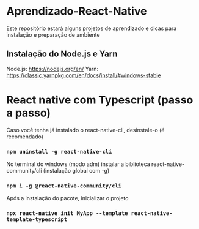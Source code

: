 # Aprendizado-React-Native
Este repositório estará alguns projetos de aprendizado e dicas para instalação e preparação de ambiente

## Instalação do Node.js e Yarn
Node.js: https://nodejs.org/en/
Yarn: https://classic.yarnpkg.com/en/docs/install/#windows-stable

# React native com Typescript (passo a passo)

Caso você tenha já instalado o react-native-cli, desinstale-o (é recomendado)

### `npm uninstall -g react-native-cli`

No terminal do windows (modo adm) instalar a biblioteca react-native-community/cli (instalação global com -g)
### `npm i -g @react-native-community/cli`


Após a instalação do pacote, inicializar o projeto
### `npx react-native init MyApp --template react-native-template-typescript`
